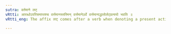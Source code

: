 ```yaml
---
sutra: वर्तमाने लट्
vRtti: आरब्धोऽपरिसमाप्तश्च वर्त्तमानस्तस्मिन् वर्त्तमानेऽर्थे वर्त्तमानाद्धातोर्लट्प्रत्ययो भवति ॥
vRtti_eng: The affix लट् comes after a verb when denoting a present action.

---
```

